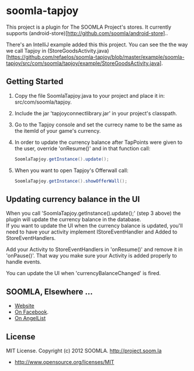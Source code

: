 soomla-tapjoy
=============

This project is a plugin for The SOOMLA Project's stores. It currently supports (android-store)[http://github.com/soomla/android-store]..

There's an IntelliJ example added this this project. You can see the the way we call Tapjoy in (StoreGoodsActivity.java)[https://github.com/refaelos/soomla-tapjoy/blob/master/example/soomla-tapjoy/src/com/soomla/tapjoy/example/StoreGoodsActivity.java].

Getting Started
---

1. Copy the file SoomlaTapjoy.java to your project and place it in: src/com/soomla/tapjoy.
2. Include the jar 'tapjoyconnectlibrary.jar' in your project's classpath.
3. Go to the Tapjoy console and set the currecy name to be the same as the itemId of your game's currency.
4. In order to update the currency balance after TapPoints were given to the user, override 'onResume()' and in that function call:

   ```Java
   SoomlaTapjoy.getInstance().update();
   ```

5. When you want to open Tapjoy's Offerwall call:
    
    ```Java
    SoomlaTapjoy.getInstance().showOfferWall();
    ```

Updating currency balance in the UI
---

When you call 'SoomlaTapjoy.getInstance().update();' (step 3 above) the plugin will update the currency balance in the database.  
If you want to update the UI when the currency balance is updated, you'll need to have your activity implement IStoreEventHandler and Added to StoreEventHandlers.

Add your Activity to StoreEventHandlers in 'onResume()' and remove it in 'onPause()'. That way you make sure your Activity is added properly to handle events.

You can update the UI when 'currencyBalanceChanged' is fired.

SOOMLA, Elsewhere ...
---

+ [Website](http://project.soom.la/)
+ [On Facebook](https://www.facebook.com/pages/The-SOOMLA-Project/389643294427376).
+ [On AngelList](https://angel.co/the-soomla-project)

License
---
MIT License. Copyright (c) 2012 SOOMLA. http://project.soom.la
+ http://www.opensource.org/licenses/MIT
